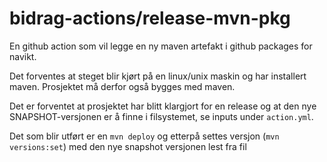 # bidrag-actions/release-mvn-pkg

En github action som vil legge en ny maven artefakt i github packages for navikt.

Det forventes at steget blir kjørt på en linux/unix maskin og har installert maven.
Prosjektet må derfor også bygges med maven.

Det er forventet at prosjektet har blitt klargjort for en release og at den nye
SNAPSHOT-versjonen er å finne i filsystemet, se inputs under `action.yml`.

Det som blir utført er en `mvn deploy` og etterpå settes versjon (`mvn versions:set`)
med den nye snapshot versjonen lest fra fil
